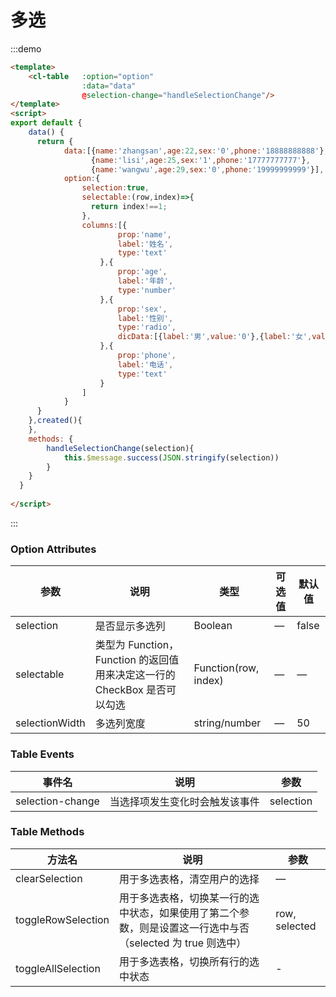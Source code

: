 # 多选

:::demo
```html
<template>
    <cl-table   :option="option" 
                :data="data"
                @selection-change="handleSelectionChange"/>
</template>
<script>
export default {
    data() {
      return {
            data:[{name:'zhangsan',age:22,sex:'0',phone:'18888888888'},
                  {name:'lisi',age:25,sex:'1',phone:'17777777777'},
                  {name:'wangwu',age:29,sex:'0',phone:'19999999999'}],
            option:{
                selection:true,
                selectable:(row,index)=>{
                  return index!==1;
                },
                columns:[{
                        prop:'name',
                        label:'姓名',
                        type:'text'
                    },{
                        prop:'age',
                        label:'年龄',
                        type:'number'
                    },{
                        prop:'sex',
                        label:'性别',
                        type:'radio',
                        dicData:[{label:'男',value:'0'},{label:'女',value:'1'}]
                    },{
                        prop:'phone',
                        label:'电话',
                        type:'text'
                    }
                ]
            }           
      }
    },created(){
    },
    methods: {
        handleSelectionChange(selection){
            this.$message.success(JSON.stringify(selection))
        }
    }
  }
  
</script>
```
:::

### Option Attributes
| 参数      | 说明          | 类型      | 可选值                           | 默认值  |
|---------- |-------------- |---------- |--------------------------------  |-------- |
| selection        | 是否显示多选列 | Boolean | — | false |
| selectable        | 类型为 Function，Function 的返回值用来决定这一行的 CheckBox 是否可以勾选 | Function(row, index) | — | — |
| selectionWidth        | 多选列宽度 | string/number | — | 50 |

### Table Events
| 事件名 | 说明 | 参数 |
| ---- | ---- | ---- |
| selection-change|当选择项发生变化时会触发该事件|selection


### Table Methods
| 方法名 | 说明 | 参数 |
| ---- | ---- | ---- |
| clearSelection | 用于多选表格，清空用户的选择 | — |
| toggleRowSelection | 用于多选表格，切换某一行的选中状态，如果使用了第二个参数，则是设置这一行选中与否（selected 为 true 则选中） | row, selected |
| toggleAllSelection | 用于多选表格，切换所有行的选中状态 | - |

